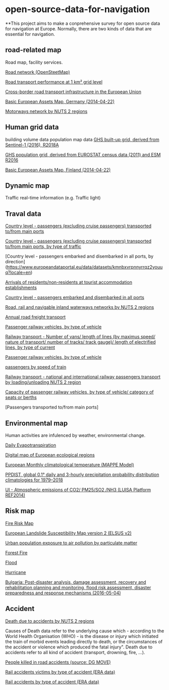 # open-source-data-for-navigation

**This project aims to make a conprehensive survey for open source data for navigation at Europe. Normally, there are two kinds of data that are essential for navigation.



## road-related map

Road map, facility services.

[Road network (OpenSteetMap)](https://www.openstreetmap.org/)

[Road transport performance at 1 km² grid level](https://www.europeandataportal.eu/data/datasets/road-transport-performance-at-1-km-grid-level?locale=en)

[Cross-border road transport infrastructure in the European Union](https://www.europeandataportal.eu/data/datasets/jrc-tem-br1?locale=en)

[Basic European Assets Map, Germany (2014-04-22)](https://www.europeandataportal.eu/data/datasets/882d04dd-a354-4f97-8e3f-9320797434a2?locale=en)

[Motorways network by NUTS 2 regions](https://www.europeandataportal.eu/data/datasets/zaennsgej2a50vd60j6ksw?locale=en)


## Human grid data

building volume data
population map data
[GHS built-up grid, derived from Sentinel-1 (2016), R2018A](https://www.europeandataportal.eu/data/datasets/jrc-ghsl-10008?locale=en)

[GHS population grid, derived from EUROSTAT census data (2011) and ESM R2016](https://www.europeandataportal.eu/data/datasets/jrc-ghsl-ghs_pop_eurostat_europe_r2016a?locale=en)

[Basic European Assets Map, Finland (2014-04-22)](https://www.europeandataportal.eu/data/datasets/b7914f88-caea-4240-8c6d-afe994ed3960?locale=en)




## Dynamic map

Traffic real-time information (e.g. Traffic light)



## Traval data

[Country level - passengers (excluding cruise passengers) transported to/from main ports](https://www.europeandataportal.eu/data/datasets/2ptr6nrumf9vituwpwjybw?locale=en)

[Country level - passengers (excluding cruise passengers) transported to/from main ports, by type of traffic](https://www.europeandataportal.eu/data/datasets/bvnhrbc1h3oi53rsxrsa?locale=en)

[Country level - passengers embarked and disembarked in all ports, by direction]
(https://www.europeandataportal.eu/data/datasets/kmnbxvrpnnyrrqz2youuq?locale=en)



[Arrivals of residents/non-residents at tourist accommodation establishments](https://www.europeandataportal.eu/data/datasets/dkvefoy4vfts8fta4q4siw?locale=en)

[Country level - passengers embarked and disembarked in all ports](https://www.europeandataportal.eu/data/datasets/5dhgr1kcneqbymgqsstx1q?locale=en)

[Road, rail and navigable inland waterways networks by NUTS 2 regions](https://www.europeandataportal.eu/data/datasets/b2fx8tdo8ace905seggrdg?locale=en)

[Annual road freight transport]()


[Passenger railway vehicles, by type of vehicle](https://www.europeandataportal.eu/data/datasets/vwwua5hdbsr7vja18tp0rg?locale=en)

[Railway transport - Number of vans/ length of lines (by maximus speed/ nature of transport/ number of tracks/ track gauge)/ length of electrified lines, by type of current](https://www.europeandataportal.eu/data/datasets/kkxchvzmsthn2gbgv7og?locale=en)

[Passenger railway vehicles, by type of vehicle](https://www.europeandataportal.eu/data/datasets/vwwua5hdbsr7vja18tp0rg?locale=en)

[passengers by speed of train](https://www.europeandataportal.eu/data/datasets/l9vs2oynpmwq2nnsh9liq?locale=en)

[Railway transport - national and international railway passengers transport by loading/unloading NUTS 2 region](https://www.europeandataportal.eu/data/datasets/muem5q3ewmqnundrm2dya?locale=en)


[Capacity of passenger railway vehicles, by type of vehicle/ category of seats or berths](https://www.europeandataportal.eu/data/datasets/ly8ntw4ryj7kk60jiinbtq?locale=en)

[Passengers transported to/from main ports]


## Environmental map

Human activities are infulenced by weather, environmental change.

[Daily Evapotranspiration](https://www.europeandataportal.eu/data/datasets/eo-eum-dat-msg-dmet?locale=en)

[Digital map of European ecological regions](https://www.europeandataportal.eu/data/datasets/dat-60-en?locale=en)

[European Monthly climatological temperature (MAPPE Model)](https://www.europeandataportal.eu/data/datasets/jrc-mappe-europe-setup-d-09-monthly-temperature?locale=en) 

[PPDIST, global 0.1° daily and 3-hourly precipitation probability distribution climatologies for 1979–2018](http://www.gloh2o.org/ppdist/)

[UI - Atmospheric emissions of CO2/ PM25/SO2 /NH3 (LUISA Platform REF2014)](https://www.europeandataportal.eu/data/datasets/jrc-luisa-co2-atmospheric-emissions-ref-2014?locale=en)

## Risk map

[Fire Risk Map](https://www.europeandataportal.eu/data/datasets/eo-eum-dat-msg-frm?locale=en)

[European Landslide Susceptibility Map version 2 (ELSUS v2)](https://esdac.jrc.ec.europa.eu/content/european-landslide-susceptibility-map-elsus-v2)

[Urban population exposure to air pollution by particulate matter](https://www.europeandataportal.eu/data/datasets/09r1xrdtrde1dom5fj9glg?locale=en)

[Forest Fire](https://www.europeandataportal.eu/data/datasets/b91584ec-c979-4aef-9289-a4e8d5cb9606?locale=en)

[Flood](https://www.europeandataportal.eu/data/datasets/5669e42c-dd89-4432-b41a-a3d78074094a?locale=en)

[Hurricane](https://www.europeandataportal.eu/data/datasets/8c0b8cd1-86d2-44bc-9731-d0ac9be755e8?locale=en)

[Bulgaria: Post-disaster analysis, damage assessment, recovery and rehabilitation planning and monitoring, flood risk assessment, disaster preparedness and response mechanisms (2016-05-04)](https://www.europeandataportal.eu/data/datasets/666cecda-1b16-41a7-b7d1-81be50c4a8f7?locale=en)


## Accident
[Death due to accidents by NUTS 2 regions](https://www.europeandataportal.eu/data/datasets/iwy1tuf7qryz1ieplhmmq?locale=en)

Causes of Death data refer to the underlying cause which - according to the World Health Organisation (WHO) - is the disease or injury which initiated the train of morbid events leading directly to death, or the circumstances of the accident or violence which produced the fatal injury". Death due to accidents refer to all kind of accident (transport, drowning, fire, ...).

[People killed in road accidents (source: DG MOVE)](https://www.europeandataportal.eu/data/datasets/s4z4ugx7aq2hyedwyp2ena?locale=en)

[Rail accidents victims by type of accident (ERA data)](https://www.europeandataportal.eu/data/datasets/9ny3msxopxtzmq0pguxza?locale=en)

[Rail accidents by type of accident (ERA data)](https://www.europeandataportal.eu/data/datasets/jesbcyv48exerk5s4pn7a?locale=en)





